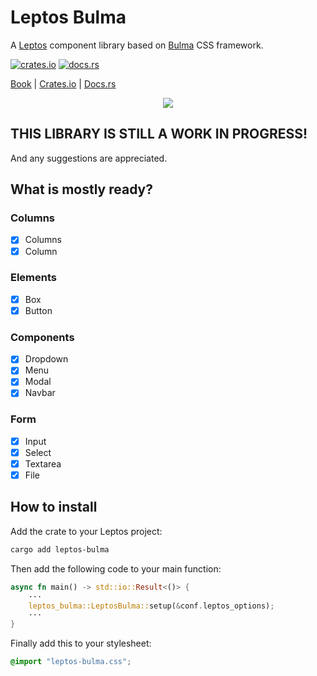 # Leptos Bulma

A [Leptos](https://leptos.dev) component library based on [Bulma](https://bulma.io) CSS framework.

[![crates.io](https://img.shields.io/crates/v/leptos-bulma.svg)](https://crates.io/crates/leptos-bulma)
[![docs.rs](https://docs.rs/leptos-bulma/badge.svg)](https://docs.rs/leptos-bulma)

[Book](https://javiered.github.io/leptos-bulma) |
[Crates.io](https://crates.io/crates/leptos-bulma) |
[Docs.rs](https://docs.rs/leptos-bulma)

<p align="center">
    <img src="https://raw.githubusercontent.com/javierEd/leptos-bulma/main/bulma.jpg"/>
</p>

## THIS LIBRARY IS STILL A WORK IN PROGRESS!

And any suggestions are appreciated.

## What is mostly ready?

### Columns

- [x] Columns
- [x] Column

### Elements

- [x] Box
- [x] Button

### Components

- [x] Dropdown
- [x] Menu
- [x] Modal
- [x] Navbar

### Form

- [x] Input
- [x] Select
- [x] Textarea
- [x] File

## How to install

Add the crate to your Leptos project:

```sh
cargo add leptos-bulma
```

Then add the following code to your main function:

```rust
async fn main() -> std::io::Result<()> {
    ···
    leptos_bulma::LeptosBulma::setup(&conf.leptos_options);
    ···
}
```

Finally add this to your stylesheet:

```css
@import "leptos-bulma.css";
```
